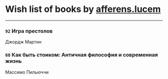 # Wish list of books by [afferens.lucem](http://vk.com/id196071655)
---

### `92` Игра престолов
Джордж Мартин

### `68` Как быть стоиком: Античная философия и современная жизнь
Массимо Пильюччи

